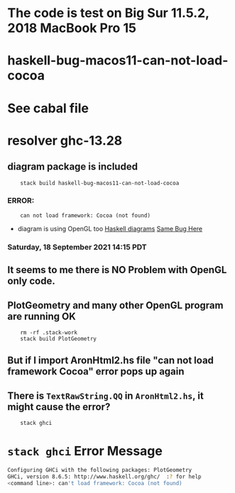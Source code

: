 # The code is test on Big Sur 11.5.2, 2018 MacBook Pro 15
# haskell-bug-macos11-can-not-load-cocoa
# See cabal file

# resolver ghc-13.28
## diagram package is included
```
    stack build haskell-bug-macos11-can-not-load-cocoa
```

### ERROR:
```
    can not load framework: Cocoa (not found)
```
* diagram is using OpenGL too
[Haskell diagrams](https://hackage.haskell.org/package/diagrams)
[Same Bug Here](https://github.com/bravit/hid-examples/issues/7)

### Saturday, 18 September 2021 14:15 PDT
## It seems to me there is NO Problem with OpenGL only code.
## PlotGeometry and many other OpenGL program are running OK
```
	rm -rf .stack-work
	stack build PlotGeometry
```
## But if I import AronHtml2.hs file "can not load framework Cocoa" error pops up again
## There is `TextRawString.QQ` in `AronHtml2.hs`, it might cause the error?
```
	stack ghci 
```
# `stack ghci` Error Message

```bash
Configuring GHCi with the following packages: PlotGeometry
GHCi, version 8.6.5: http://www.haskell.org/ghc/  :? for help
<command line>: can't load framework: Cocoa (not found)
```
